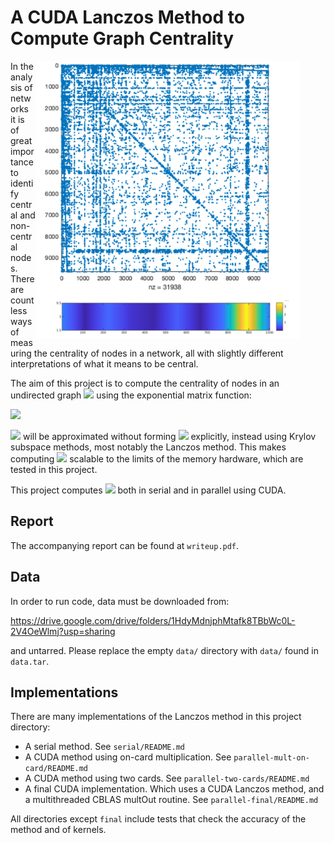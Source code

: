# A CUDA Lanczos Method to Compute Graph Centrality

<figure>
<img align="right" src=".images/Intro.png" alt="First pic"/>  
</figure>


In the analysis of networks it is of great importance to identify central and non-central nodes. There are countless ways of measuring the centrality of nodes in a network, all with slightly different interpretations of what it means to be central. 

The aim of this project is to compute the centrality of nodes in an undirected graph <img src="https://render.githubusercontent.com/render/math?math=A^T = A"> using the exponential matrix function: 

<img src="https://render.githubusercontent.com/render/math?math=f(A)x = e^Ax"> 

<img src="https://render.githubusercontent.com/render/math?math=e^Ax"> will be approximated without forming  <img src="https://render.githubusercontent.com/render/math?math=e^A"> explicitly, instead using Krylov subspace methods, most notably the Lanczos method. This makes computing <img src="https://render.githubusercontent.com/render/math?math=e^Ax"> scalable to the limits of the memory hardware, which are tested in this project. 

This project computes <img src="https://render.githubusercontent.com/render/math?math=e^Ax"> both in serial and in parallel using CUDA.

## Report

The accompanying report can be found at ```writeup.pdf```.

## Data
In order to run code, data must be downloaded from:

https://drive.google.com/drive/folders/1HdyMdnjphMtafk8TBbWc0L-2V4OeWlmj?usp=sharing

and untarred. Please replace the empty ```data/``` directory with ```data/``` found in ```data.tar```.

## Implementations

There are many implementations of the Lanczos method in this project directory:
  - A serial method. See ```serial/README.md```
  - A CUDA method using on-card multiplication. See ```parallel-mult-on-card/README.md```
  - A CUDA method using two cards. See ```parallel-two-cards/README.md```
  - A final CUDA implementation. Which uses a CUDA Lanczos method, and a multithreaded CBLAS multOut routine. See ```parallel-final/README.md```

All directories except ```final``` include tests that check the accuracy of the method and of kernels.
